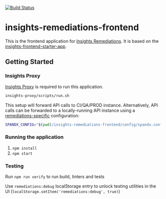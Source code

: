 [![Build Status](https://travis-ci.org/RedHatInsights/insights-remediations-frontend.svg?branch=master)](https://travis-ci.org/RedHatInsights/insights-remediations-frontend)

# insights-remediations-frontend

This is the frontend application for [Insights Remediations](https://github.com/redhatinsights/insights-remediations). It is based on the [insights-frontend-starter-app](https://github.com/redhatinsights/insights-frontend-starter-app).

## Getting Started

### Insights Proxy
[Insights Proxy](https://github.com/RedHatInsights/insights-proxy) is required to run this application.

```sh
insights-proxy/scripts/run.sh
```

This setup will forward API calls to CI/QA/PROD instance.
Alternatively, API calls can be forwarded to a locally-running API instance using a [remediations-specific](https://github.com/RedHatInsights/insights-remediations-frontend/blob/master/config/spandx.config.local.js) configuration:

```sh
SPANDX_CONFIG="$(pwd)/insights-remediations-frontend/config/spandx.config.local.js" bash insights-proxy/scripts/run.sh
```

### Running the application

1. ```npm install```
2. ```npm start```

### Testing

Run `npm run verify` to run build, linters and tests

Use `remediations:debug` localStorage entry to unlock testing utilities in the UI (`localStorage.setItem('remediations:debug', true)`)
